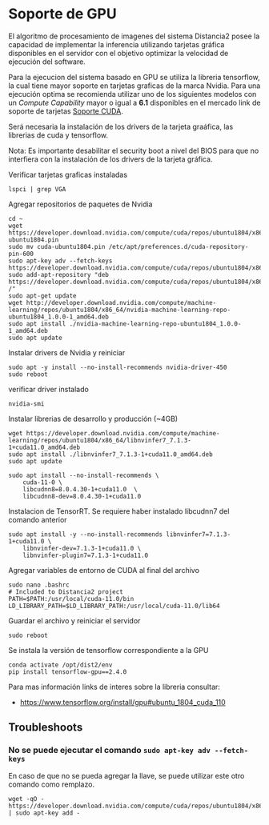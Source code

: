# Soporte de GPU

El algoritmo de procesamiento de imagenes del sistema Distancia2 posee la capacidad de
implementar la inferencia utilizando tarjetas gráfica disponibles en el servidor con el objetivo
optimizar la velocidad de ejecución del software. 

Para la ejecucion del sistema basado en GPU se utiliza la libreria tensorflow, la cual
tiene mayor soporte en tarjetas graficas de la marca Nvidia. Para una ejecución optima se recomienda
utilizar uno de los siguientes modelos con un *Compute Capability* mayor o igual a **6.1** disponibles
en el mercado link de soporte de tarjetas [Soporte CUDA](https://developer.nvidia.com/cuda-gpus).

Será necesaria la instalación de los drivers de la tarjeta graáfica, las librerias de cuda y tensorflow.

Nota: Es importante desabilitar el security boot a nivel del BIOS para que no interfiera con la
instalación de los drivers de la tarjeta gráfica.

Verificar tarjetas graficas instaladas
```
lspci | grep VGA
```

Agregar repositorios de paquetes de Nvidia
```
cd ~
wget https://developer.download.nvidia.com/compute/cuda/repos/ubuntu1804/x86_64/cuda-ubuntu1804.pin
sudo mv cuda-ubuntu1804.pin /etc/apt/preferences.d/cuda-repository-pin-600
sudo apt-key adv --fetch-keys https://developer.download.nvidia.com/compute/cuda/repos/ubuntu1804/x86_64/7fa2af80.pub
sudo add-apt-repository "deb https://developer.download.nvidia.com/compute/cuda/repos/ubuntu1804/x86_64/ /"
sudo apt-get update
wget http://developer.download.nvidia.com/compute/machine-learning/repos/ubuntu1804/x86_64/nvidia-machine-learning-repo-ubuntu1804_1.0.0-1_amd64.deb
sudo apt install ./nvidia-machine-learning-repo-ubuntu1804_1.0.0-1_amd64.deb
sudo apt update
```

Instalar drivers de Nvidia y reiniciar
```
sudo apt -y install --no-install-recommends nvidia-driver-450
sudo reboot
```

verificar driver instalado
```
nvidia-smi
```

Instalar librerias de desarrollo y producción (~4GB)
```
wget https://developer.download.nvidia.com/compute/machine-learning/repos/ubuntu1804/x86_64/libnvinfer7_7.1.3-1+cuda11.0_amd64.deb
sudo apt install ./libnvinfer7_7.1.3-1+cuda11.0_amd64.deb
sudo apt update

sudo apt install --no-install-recommends \
    cuda-11-0 \
    libcudnn8=8.0.4.30-1+cuda11.0  \
    libcudnn8-dev=8.0.4.30-1+cuda11.0
```

Instalacion de TensorRT. Se requiere haber instalado libcudnn7 del comando anterior
```
sudo apt install -y --no-install-recommends libnvinfer7=7.1.3-1+cuda11.0 \
    libnvinfer-dev=7.1.3-1+cuda11.0 \
    libnvinfer-plugin7=7.1.3-1+cuda11.0
```

Agregar variables de entorno de CUDA al final del archivo
```
sudo nano .bashrc
# Included to Distancia2 project
PATH=$PATH:/usr/local/cuda-11.0/bin
LD_LIBRARY_PATH=$LD_LIBRARY_PATH:/usr/local/cuda-11.0/lib64
```

Guardar el archivo y reiniciar el servidor
```
sudo reboot
```

Se instala la versión de tensorflow correspondiente a la GPU
```
conda activate /opt/dist2/env
pip install tensorflow-gpu==2.4.0
```

Para mas información links de interes sobre la libreria consultar:

- https://www.tensorflow.org/install/gpu#ubuntu_1804_cuda_110


## Troubleshoots

### No se puede ejecutar el comando `sudo apt-key adv --fetch-keys`

En caso de que no se pueda agregar la llave, se puede utilizar este otro comando como remplazo.
```
wget -qO - https://developer.download.nvidia.com/compute/cuda/repos/ubuntu1804/x86_64/7fa2af80.pub | sudo apt-key add -
```